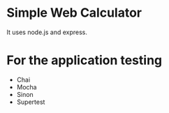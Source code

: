 # Simple Web Calculator
It uses node.js and express.

# For the application testing
- Chai
- Mocha
- Sinon
- Supertest

